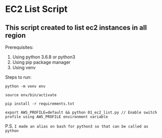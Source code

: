 # EC2 List Script

## This script created to list ec2 instances in all region 

Prerequisites:

1. Using python 3.6.8 or python3
1. Using pip package manager
1. Using venv


Steps to run:

```
python -m venv env

source env/bin/activate

pip install -r requirements.txt

export AWS_PROFILE=default && python 01_ec2_list.py // Enable switch profile using AWS_PROFILE environment variable
```

P.S. `I made an alias on bash for python3 so that can be called as python`